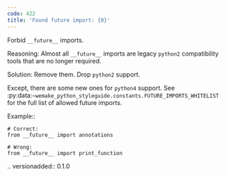 ```yaml
---
code: 422
title: 'Found future import: {0}'
---
```



Forbid ``__future__`` imports.

Reasoning:
    Almost all ``__future__`` imports are legacy ``python2`` compatibility
    tools that are no longer required.

Solution:
    Remove them. Drop ``python2`` support.

Except, there are some new ones for ``python4`` support.
See
:py:data:`~wemake_python_styleguide.constants.FUTURE_IMPORTS_WHITELIST`
for the full list of allowed future imports.

Example::

    # Correct:
    from __future__ import annotations

    # Wrong:
    from __future__ import print_function

.. versionadded:: 0.1.0